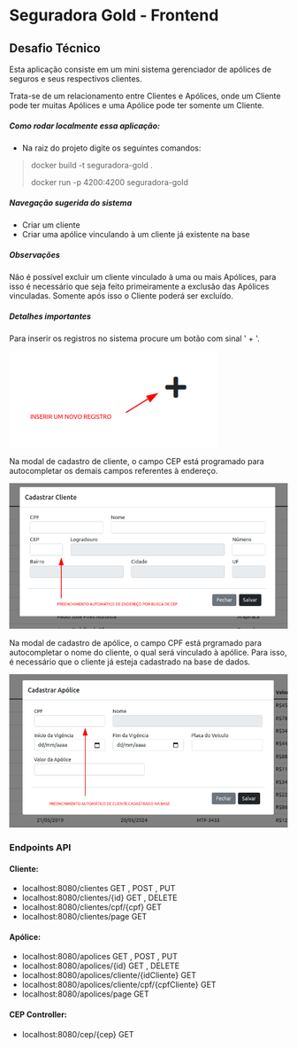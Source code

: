 # Seguradora Gold - Frontend

## Desafio Técnico

Esta aplicação consiste em um mini sistema gerenciador de apólices de seguros
e seus respectivos clientes.

Trata-se de um relacionamento entre Clientes e Apólices, onde um Cliente pode ter
muitas Apólices e uma Apólice pode ter somente um Cliente.
 
##### Como rodar localmente essa aplicação:

* Na raiz do projeto digite os seguintes comandos:
> docker build -t seguradora-gold .
>
> docker run -p 4200:4200 seguradora-gold
>


##### Navegação sugerida do sistema

* Criar um cliente
* Criar uma apólice vinculando à um cliente já existente na base

##### Observações

Não é possível excluir um cliente vinculado à uma ou mais Apólices, para isso é necessário que seja feito primeiramente a exclusão das Apólices vinculadas. 
Somente após isso o Cliente poderá ser excluído.


##### Detalhes importantes

Para inserir os registros no sistema procure um botão com sinal ' + '.

![Adicionar registro.](/images/A1.png)

Na modal de cadastro de cliente, o campo CEP está programado para autocompletar os demais campos referentes à endereço.

![Adicionar registro.](/images/A2.png)

Na modal de cadastro de apólice, o campo CPF está prgramado para autocompletar o nome do cliente, o qual será vinculado à apólice. Para isso, é necessário que o cliente já esteja cadastrado na base de dados.

![Adicionar registro.](/images/A3.png)

### Endpoints API

#### Cliente:   

* localhost:8080/clientes GET , POST , PUT
* localhost:8080/clientes/{id} GET , DELETE
* localhost:8080/clientes/cpf/{cpf} GET
* localhost:8080/clientes/page GET

#### Apólice:   

* localhost:8080/apolices GET , POST , PUT
* localhost:8080/apolices/{id} GET , DELETE
* localhost:8080/apolices/cliente/{idCliente} GET 
* localhost:8080/apolices/cliente/cpf/{cpfCliente} GET
* localhost:8080/apolices/page GET

#### CEP Controller:   

* localhost:8080/cep/{cep} GET
